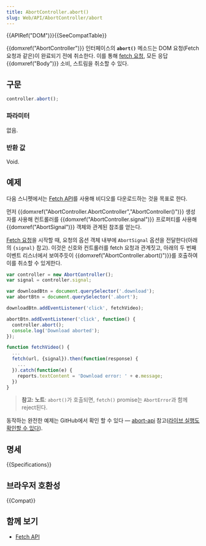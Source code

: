 ```yaml
---
title: AbortController.abort()
slug: Web/API/AbortController/abort
---
```

{{APIRef("DOM")}}{{SeeCompatTable}}

{{domxref("AbortController")}} 인터페이스의 **`abort()`** 메소드는 DOM 요청(Fetch 요청과 같은)이 완료되기 전에 취소한다. 이를 통해 [fetch 요청](/ko/docs/Web/API/WindowOrWorkerGlobalScope/fetch), 모든 응답 {{domxref("Body")}} 소비, 스트림을 취소할 수 있다.

## 구문

```js
controller.abort();
```

### 파라미터

없음.

### 반환 값

Void.

## 예제

다음 스니펫에서는 [Fetch API](/ko/docs/Web/API/Fetch_API)를 사용해 비디오를 다운로드하는 것을 목표로 한다.

먼저 {{domxref("AbortController.AbortController","AbortController()")}} 생성자를 사용해 컨트롤러를 {{domxref("AbortController.signal")}} 프로퍼티를 사용해 {{domxref("AbortSignal")}} 객체와 관계된 참조를 얻는다.

[Fetch 요청](/ko/docs/Web/API/WindowOrWorkerGlobalScope/fetch)을 시작할 때, 요청의 옵션 객체 내부에 `AbortSignal` 옵션을 전달한다(아래의 `{signal}` 참고). 이것은 신호와 컨트롤러를 fetch 요청과 관계짓고, 아래의 두 번째 이벤트 리스너에서 보여주듯이 {{domxref("AbortController.abort()")}}를 호출하여 이를 취소할 수 있게한다.

```js
var controller = new AbortController();
var signal = controller.signal;

var downloadBtn = document.querySelector('.download');
var abortBtn = document.querySelector('.abort');

downloadBtn.addEventListener('click', fetchVideo);

abortBtn.addEventListener('click', function() {
  controller.abort();
  console.log('Download aborted');
});

function fetchVideo() {
  ...
  fetch(url, {signal}).then(function(response) {
    ...
  }).catch(function(e) {
    reports.textContent = 'Download error: ' + e.message;
  })
}
```

> **참고:** **노트**: `abort()`가 호출되면, `fetch()` promise는 <code dir="ltr">AbortError</code>과 함께 reject된다.

동작하는 완전한 예제는 GitHub에서 확인 할 수 있다 — [abort-api](https://github.com/mdn/dom-examples/tree/master/abort-api) 참고([라이브 실행도 확인할 수 있다](https://mdn.github.io/dom-examples/abort-api/)).

## 명세

{{Specifications}}

## 브라우저 호환성

{{Compat}}

## 함께 보기

- [Fetch API](/ko/docs/Web/API/Fetch_API)
